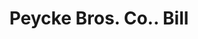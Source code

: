 ---
doi: 10.7916/D8BK2QDT
date_other: '1880'
date_other_textual: 1880-1889
form: printed ephemera
genre:
- Invoices
name:
- Peycke Bros. Co.
object_in_context_url: https://biggert.cul.columbia.edu/items/view/ave_biggert_00763
subject_hierarchical_geographic:
- Omaha, Nebraska, United States
subject_name:
- Peycke Bros. Co.
title: Peycke Bros. Co.. Bill
sort_title: Peycke Bros. Co.. Bill
call_number: ave_biggert_00763
coordinates:
- 41.25,-96.0
pid: ave_biggert_00763
identifiers: ave_biggert_00763
thumbnail: https://derivativo-3.library.columbia.edu/iiif/2/ldpd:345305/full/!256,256/0/native.jpg
permalink: "/biggert/ave_biggert_00763/"
layout: iiif-image-page
---